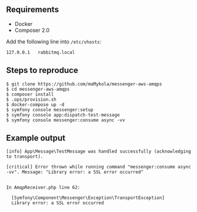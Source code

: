 ## Requirements

* Docker
* Composer 2.0

Add the following line into `/etc/vhosts`:
```
127.0.0.1   rabbitmq.local
```

## Steps to reproduce

```shell
$ git clone https://github.com/maMykola/messenger-aws-amqps
$ cd messenger-aws-amqps
$ composer install
$ .ops/provision.sh
$ docker-compose up -d
$ symfony console messenger:setup
$ symfony console app:dispatch-test-message
$ symfony console messenger:consume async -vv
```

## Example output

```log
[info] App\Message\TestMessage was handled successfully (acknowledging to transport).

[critical] Error thrown while running command "messenger:consume async -vv". Message: "Library error: a SSL error occurred"


In AmqpReceiver.php line 62:
                                                              
  [Symfony\Component\Messenger\Exception\TransportException]  
  Library error: a SSL error occurred                         
                                                              
```
